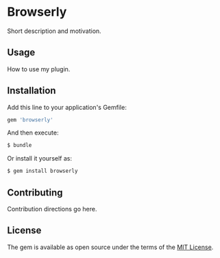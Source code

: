 # Browserly
Short description and motivation.

## Usage
How to use my plugin.

## Installation
Add this line to your application's Gemfile:

```ruby
gem 'browserly'
```

And then execute:
```bash
$ bundle
```

Or install it yourself as:
```bash
$ gem install browserly
```

## Contributing
Contribution directions go here.

## License
The gem is available as open source under the terms of the [MIT License](http://opensource.org/licenses/MIT).
